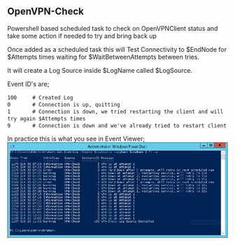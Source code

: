 ## OpenVPN-Check
Powershell based scheduled task to check on OpenVPNClient status and take some action if needed to try and bring back up

Once added as a scheduled task this will Test Connectivity to $EndNode for $Attempts times waiting for $WaitBetweenAttempts between tries.

It will create a Log Source inside $LogName called $LogSource.

Event ID's are;
```
100     # Created Log
0       # Connection is up, quitting
1       # Connection is down, we tried restarting the client and will try again $Attempts times
9       # Connection is down and we've already tried to restart client
```

In practice this is what you see in Event Viewer;
![EventLog-Screenshot.PNG](https://raw.githubusercontent.com/beararmy/OpenVPN-Check/master/EventLog-Screenshot.PNG)
